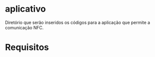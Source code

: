 # aplicativo

Diretório que serão inseridos os códigos para a aplicação que permite a comunicação NFC.

# Requisitos

